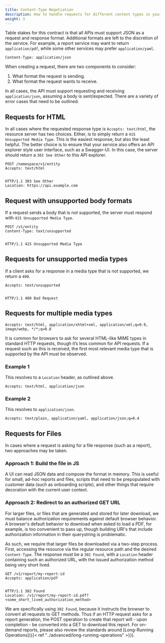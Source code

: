 ```yaml
---
title: Content-Type Negotiation
description: How to handle requests for different content types in your API.
weight: 3
---
```


Table stakes for this contract is that all APIs must support JSON as a request and response format. Additional formats
are left to the discretion of the service. For example, a report service may want to return `application/pdf`, while
some other services may prefer `application/yaml`.

```http
Content-Type: application/json
```

When creating a request, there are two components to consider:

1. What format the request is sending.
2. What format the request wants to receive.

In all cases, the API must support requesting and receiving `application/json`, assuming a body is sent/expected. There
are a variety of error cases that need to be outlined.

## Requests for HTML

In all cases where the requested response type is `Accepts: text/html`, the resource server has two choices. Either,
is to simply return a `415 Unsupported Media Type`. This is the easiest response, but also the least helpful. The better
choice is to ensure that your service also offers an API explorer style user interface, such as a Swagger-UI. In this
case, the server should return a `303 See Other` to this API explorer.

```http
POST /namespace/v1/entity
Accepts: text/html


HTTP/1.1 303 See Other
Location: https://api.example.com
```

## Request with unsupported body formats

If a request sends a body that is not supported, the server must respond with `415 Unsupported Media Type`.

```http
POST /v1/entity
Content-Type: text/unsupported


HTTP/1.1 415 Unsupported Media Type
```

## Requests for unsupported media types

If a client asks for a response in a media type that is not supported, we return a `400`.

```http
Accepts: text/unsupported


HTTP/1.1 400 Bad Request
```

## Requests for multiple media types

```http
Accepts: text/html, application/xhtml+xml, application/xml;q=0.9, image/webp, */*;q=0.8
```

It is common for browsers to ask for several HTML-like MIME types in standard HTTP requests, though it’s less common for
API requests. If a request such as this is received, the first most relevant media type that is supported by the API
must be observed.

### Example 1

This resolves to a `Location` header, as outlined above.

```http
Accepts: text/html, application/json
```

### Example 2

This resolves to `application/json`.

```http
Accepts: text/plain, application/yaml, application/json;q=0.4
```

## Requests for Files

In cases where a request is asking for a file response (such as a report), two approaches may be taken.

### Approach 1: Build the file in JS

A UI can read JSON data and compose the format in memory. This is useful for small, ad-hoc reports and files, scripts
that need to be prepopulated with customer data (such as onboarding scripts), and other things that require decoration
with the current user context.

### Approach 2: Redirect to an authorized GET URL

For larger files, or files that are generated and stored for later download, we must balance authorization requirements
against default browser behavior. A browser's default behavior to download when asked to load a PDF, for example, is
too convenient to pass up, though building URI's that include authorization information in their querystring
is problematic.

As such, we require that larger files be downloaded via a two-step process. First, accessing the resource via the
regular resource path and the desired `Content-Type`. The response must be a `302 Found`, with a `Location` header
containing such an authorized URL, with the issued authorization method being very short lived.

```http
GET /v1/report/my-report-id
Accepts: application/pdf


HTTP/1.1 302 Found
Location: /v1/report/my-report-id.pdf?<some_short_lived_authorization_method>
```

We are specifically using `302 Found`, because it instructs the browser to convert all requests to GET methods. Thus if
an HTTP request asks for a report generation, the POST operation to create that report will - upon completion - be
converted into a GET to download this report. For on-demand reports, please also review the standards around
[Long-Running Operations]({{< ref "../advanced/long-running-operations" >}}).
